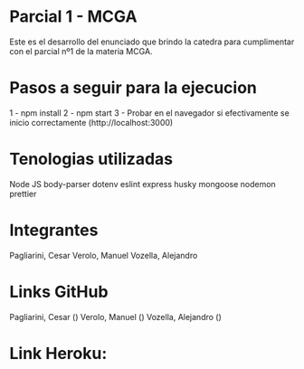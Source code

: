 # Parcial 1 - MCGA

Este es el desarrollo del enunciado que brindo la catedra para cumplimentar con el parcial nº1 de la materia MCGA.

# Pasos a seguir para la ejecucion

1 - npm install
2 - npm start
3 - Probar en el navegador si efectivamente se inicio correctamente (http://localhost:3000)

# Tenologias utilizadas

Node JS
body-parser
dotenv
eslint
express
husky
mongoose
nodemon
prettier


# Integrantes

Pagliarini, Cesar 
Verolo, Manuel
Vozella, Alejandro 


# Links GitHub
Pagliarini, Cesar ()
Verolo, Manuel ()
Vozella, Alejandro ()

# Link Heroku: 